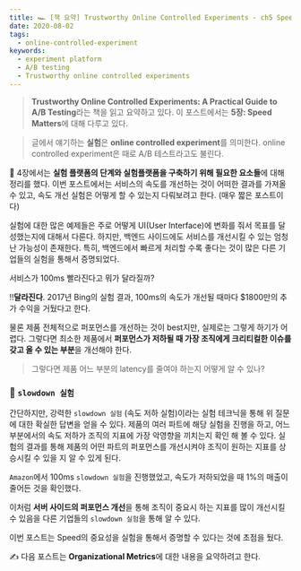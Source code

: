 ```yaml
---
title: 🏎 [책 요약] Trustworthy Online Controlled Experiments - ch5 Speed Matters
date: 2020-08-02
tags:
  - online-controlled-experiment
keywords:
  - experiment platform
  - A/B testing
  - Trustworthy online controlled experiments
---
```


> **Trustworthy Online Controlled Experiments: A Practical Guide to A/B Testing**라는 책을 읽고 요약하고 있다. 이 포스트에서는 **5장: Speed Matters**에 대해 다루고 있다.

> 글에서 얘기하는 **실험**은 **online controlled experiment**를 의미한다. online controlled experiment은 때로 A/B 테스트라고도 불린다.


📕   4장에서는 **실험 플랫폼의 단계와 실험플랫폼을 구축하기 위해 필요한 요소들**에 대해 정리를 했다. 이번 포스트에서는 서비스의 속도를 개선하는 것이 어떠한 결과를 가져올 수 있고, 속도 개선 실험은 어떻게 할 수 있는지 다뤄보려고 한다. (매우 짧은 포스트이다)

실험에 대한 많은 예제들은 주로 어떻게 UI(User Interface)에 변화를 줘서 목표를 달성했는지에 대해서 다룬다. 하지만, 백엔드 사이드에도 서비스를 개선시킬 수 있는 엄청난 가능성이 존재한다. 특히, 백엔드에서 빠르게 처리할 수록 좋다는 것이 많은 다른 기업들의 실험을 통해서 증명되었다.

서비스가 100ms 빨라진다고 뭐가 달라질까?

‼️**달라진다**. 2017년 Bing의 실험 결과, 100ms의 속도가 개선될 때마다 $1800만의 추가 수익을 거뒀다고 한다.

물론 제품 전체적으로 퍼포먼스를 개선하는 것이 best지만, 실제로는 그렇게 하기가 어렵다. 그렇다면 최소한 제품에서 **퍼포먼스가 저하될 때 가장 조직에게 크리티컬한 이슈를 갖고 올 수 있는 부분**을 개선해야 한다.

> 그렇다면 제품 어느 부분의 latency를 줄여야 하는지 어떻게 알 수 있나?

### 🐢 `slowdown 실험`

간단하지만, 강력한 `slowdown 실험` (속도 저하 실험)이라는 실험 테크닉을 통해 위 질문에 대한 확실한 답변을 얻을 수 있다. 제품의 여러 파트에 해당 실험을 진행을 하고, 어느 부분에서의 속도 저하가 조직의 지표에 가장 악영향을 끼치는지 확인 해 볼 수 있다. 실험의 결과를 통해 제품의 어떤 파트의 퍼포먼스를 개선시켜야 조직이 원하는 지표를 상승시킬 수 있을 지 알 수 있게 된다.

`Amazon`에서 100ms `slowdown 실험`을 진행했었고, 속도가 저하되었을 때 1%의 매출이 줄어든 것을 확인했다.

이처럼 **서버 사이드의 퍼포먼스 개선**을 통해 조직이 중요시 하는 지표를 많이 개선시킬 수 있음을 다른 기업들의 `slowdown 실험`을 통해 알 수 있다.

이번 포스트는 Speed의 중요성을 실험을 통해서 증명할 수 있다는 것에 초점을 뒀다.

✍️ 다음 포스트는 **Organizational Metrics**에 대한 내용을 요약하려고 한다.

